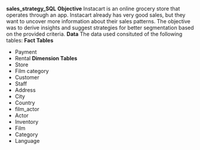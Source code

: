 **sales_strategy_SQL**
**Objective**
Instacart is an online grocery store that operates through an app. Instacart already has very good sales, but they want to uncover more information about their sales patterns. The objective was to derive insights and suggest strategies for better segmentation based on the provided criteria.
**Data**
The data used consituted of the following tables:
**Fact Tables**
- Payment
- Rental
**Dimension Tables**
- Store
- Film category
- Customer
- Staff
- Address
- City
- Country
- film_actor
- Actor
- Inventory
- Film
- Category
- Language
